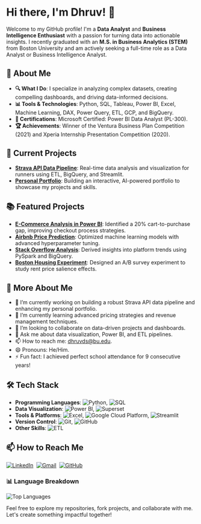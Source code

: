 # Hi there, I'm Dhruv! 👋

Welcome to my GitHub profile! I'm a **Data Analyst** and **Business Intelligence Enthusiast** with a passion for turning data into actionable insights. I recently graduated with an **M.S. in Business Analytics (STEM)** from Boston University and am actively seeking a full-time role as a Data Analyst or Business Intelligence Analyst.

## 🌟 About Me
- **🔍 What I Do**: I specialize in analyzing complex datasets, creating compelling dashboards, and driving data-informed decisions.
- **📊 Tools & Technologies**: Python, SQL, Tableau, Power BI, Excel, Machine Learning, DAX, Power Query, ETL, GCP, and BigQuery.
- **🎯 Certifications**: Microsoft Certified: Power BI Data Analyst (PL-300).
- **🏆 Achievements**: Winner of the Ventura Business Plan Competition (2021) and Xperia Internship Presentation Competition (2020).

## 🚀 Current Projects
- **[Strava API Data Pipeline](https://github.com/dhruvds58/BA882-Strava-Team4)**: Real-time data analysis and visualization for runners using ETL, BigQuery, and Streamlit.
- **[Personal Portfolio](https://tinyurl.com/DhruvShahPortfolio)**: Building an interactive, AI-powered portfolio to showcase my projects and skills.

## 📚 Featured Projects
- **[E-Commerce Analysis in Power BI](https://github.com/dhruvds58/Power-BI-Dashboard-for-an-E-Commerce-Website)**: Identified a 20% cart-to-purchase gap, improving checkout process strategies.
- **[Airbnb Price Prediction](https://github.com/dhruvds58/Airbnb-Price-Prediction)**: Optimized machine learning models with advanced hyperparameter tuning.
- **[Stack Overflow Analysis](https://github.com/dhruvds58/Stack-Overflow-Platform-Analysis)**: Derived insights into platform trends using PySpark and BigQuery.
- **[Boston Housing Experiment](https://github.com/dhruvds58/boston-housing-experiment)**: Designed an A/B survey experiment to study rent price salience effects.

## 🌟 More About Me
- 🔭 I’m currently working on building a robust Strava API data pipeline and enhancing my personal portfolio.
- 🌱 I’m currently learning advanced pricing strategies and revenue management techniques.
- 👯 I’m looking to collaborate on data-driven projects and dashboards.
- 💬 Ask me about data visualization, Power BI, and ETL pipelines.
- 📫 How to reach me: [dhruvds@bu.edu](mailto:dhruvds@bu.edu).
- 😄 Pronouns: He/Him.
- ⚡ Fun fact: I achieved perfect school attendance for 9 consecutive years!

## 🛠 Tech Stack
- **Programming Languages**: ![Python](https://img.shields.io/badge/Python-3776AB?style=flat&logo=python&logoColor=white), ![SQL](https://img.shields.io/badge/SQL-336791?style=flat&logo=postgresql&logoColor=white)
- **Data Visualization**: ![Power BI](https://img.shields.io/badge/Power%20BI-F2C811?style=flat&logo=powerbi&logoColor=black), ![Superset](https://img.shields.io/badge/Apache%20Superset-000000?style=flat&logo=apache-superset&logoColor=white)
- **Tools & Platforms**: ![Excel](https://img.shields.io/badge/Microsoft%20Excel-217346?style=flat&logo=microsoft-excel&logoColor=white), ![Google Cloud Platform](https://img.shields.io/badge/Google%20Cloud%20Platform-4285F4?style=flat&logo=google-cloud&logoColor=white), ![Streamlit](https://img.shields.io/badge/Streamlit-FF4B4B?style=flat&logo=streamlit&logoColor=white)
- **Version Control**: ![Git](https://img.shields.io/badge/Git-F05032?style=flat&logo=git&logoColor=white), ![GitHub](https://img.shields.io/badge/GitHub-181717?style=flat&logo=github&logoColor=white)
- **Other Skills**: ![ETL](https://img.shields.io/badge/ETL-0A192F?style=flat&logo=apache&logoColor=white)

## 📫 How to Reach Me
<a href="https://www.linkedin.com/in/dhruv-shah8/" target="_blank"><img alt="LinkedIn" src="https://img.shields.io/badge/LinkedIn-0A66C2?style=flat&logo=linkedin&logoColor=white"/></a>&nbsp;
<a href="mailto:dhruvds@bu.edu" target="_blank"><img alt="Gmail" src="https://img.shields.io/badge/Gmail-D14836?style=flat&logo=gmail&logoColor=white"/></a>&nbsp;
<a href="https://github.com/dhruvds58" target="_blank"><img alt="GitHub" src="https://img.shields.io/badge/GitHub%20-%23121011.svg?&style=flat&logo=github&logoColor=white"/></a>

### 📊 Language Breakdown
![Top Languages](https://github-readme-stats.vercel.app/api/top-langs/?username=dhruvds58&layout=compact&theme=radical)


Feel free to explore my repositories, fork projects, and collaborate with me. Let's create something impactful together!


